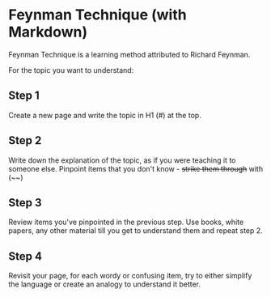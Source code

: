 # Feynman Technique (with Markdown)

Feynman Technique is a learning method attributed to Richard Feynman.

For the topic you want to understand:

## Step 1

Create a new page and write the topic in H1 (#) at the top.

## Step 2

Write down the explanation of the topic, as if you were teaching it to someone else. Pinpoint items that you don't know - ~~strike them through~~ with (~~)


## Step 3

Review items you've pinpointed in the previous step. Use books, white papers, any other material till you get to understand them and repeat step 2.

## Step 4

Revisit your page, for each wordy or confusing item, try to either simplify the language or create an analogy to understand it better.
